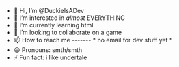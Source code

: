 - 👋 Hi, I’m @DuckieIsADev
- 👀 I’m interested in *almost* EVERYTHING
- 🌱 I’m currently learning html
- 💞️ I’m looking to collaborate on a game
- 📫 How to reach me ------- * no email for dev stuff yet *
- 😄 Pronouns: smth/smth
- ⚡ Fun fact: i like undertale

<!---
DuckieIsADev/DuckieIsADev is a ✨ special ✨ repository because its `README.md` (this file) appears on your GitHub profile.
You can click the Preview link to take a look at your changes.
--->
